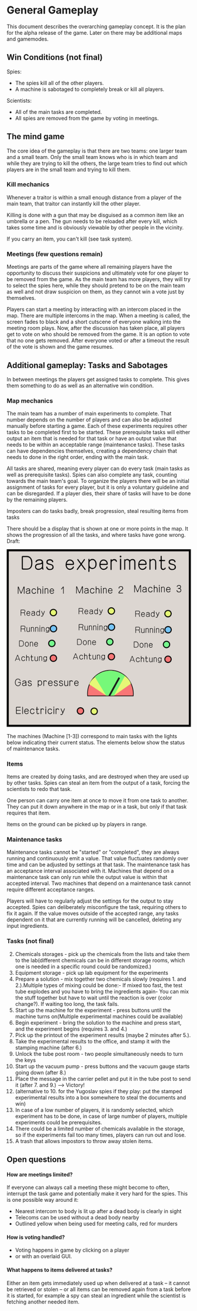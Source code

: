 # General Gameplay

This document describes the overarching gameplay concept. It is the plan for
the alpha release of the game. Later on there may be additional maps and
gamemodes.


## Win Conditions (not final)

Spies:

* The spies kill all of the other players.
* A machine is sabotaged to completely break or kill all players.

Scientists:

* All of the main tasks are completed.
* All spies are removed from the game by voting in meetings.


## The mind game

The core idea of the gameplay is that there are two teams: one larger team and
a small team. Only the small team knows who is in which team and while they are
trying to kill the others, the large team tries to find out which players are
in the small team and trying to kill them.

### Kill mechanics

Whenever a traitor is within a small enough distance from a player of the main
team, that traitor can instantly kill the other player.

Killing is done with a gun that may be disguised as a common item like an
umbrella or a pen. The gun needs to be reloaded after every kill, which takes
some time and is obviously viewable by other people in the vicinity.

If you carry an item, you can't kill (see task system).

### Meetings (few questions remain)

Meetings are parts of the game where all remaining players have the opportunity
to discuss their suspicions and ultimately vote for one player to be removed
from the game. As the main team has more players, they will try to select the
spies here, while they should pretend to be on the main team as well and not
draw suspicion on them, as they cannot win a vote just by themselves.

Players can start a meeting by interacting with an intercom placed in the map.
There are multiple intercoms in the map. When a meeting is called, the screen
fades to black and a short cutscene of everyone walking into the meeting room
plays. Now, after the discussion has taken place, all players get to vote on
who should be removed from the game. It is an option to vote that no one gets
removed. After everyone voted or after a timeout the result of the vote is
shown and the game resumes.


## Additional gameplay: Tasks and Sabotages

In between meetings the players get assigned tasks to complete. This gives them
something to do as well as an alternative win condition.

### Map mechanics

The main team has a number of main experiments to complete. That number depends
on the number of players and can also be adjusted manually before starting a
game. Each of these experiments requires other tasks to be completed first to
be started. These prerequisite tasks will either output an item that is needed
for that task or have an output value that needs to be within an acceptable
range (maintenance tasks). These tasks can have dependencies themselves,
creating a dependency chain that needs to done in the right order, ending with
the main task.

All tasks are shared, meaning every player can do every task (main tasks as
well as prerequisite tasks). Spies can also complete any task, counting towards
the main team's goal. To organize the players there will be an initial
assignment of tasks for every player, but it is only a voluntary guideline and
can be disregarded. If a player dies, their share of tasks will have to be done
by the remaining players.

Imposters can do tasks badly, break progression, steal resulting items from
tasks

There should be a display that is shown at one or more points in the map. It
shows the progression of all the tasks, and where tasks have gone wrong. Draft:

![display-draft.png](images/display-draft.png)

The machines (Machine [1-3]) correspond to main tasks with the lights below
indicating their current status. The elements below show the status of
maintenance tasks.

### Items

Items are created by doing tasks, and are destroyed when they are used up by
other tasks. Spies can steal an item from the output of a task, forcing the
scientists to redo that task.

One person can carry one item at once to move it from one task to another. They
can put it down anywhere in the map or in a task, but only if that task
requires that item.

Items on the ground can be picked up by players in range.

### Maintenance tasks

Maintenance tasks cannot be "started" or "completed", they are always running
and continuously emit a value. That value fluctuates randomly over time and can
be adjusted by settings at that task. The maintenance task has an acceptance
interval associated with it. Machines that depend on a maintenance task can
only run while the output value is within that accepted interval. Two machines
that depend on a maintenance task cannot require different acceptance ranges.

Players will have to regularly adjust the settings for the output to stay
accepted. Spies can deliberately misconfigure the task, requiring others to fix
it again. If the value moves outside of the accepted range, any tasks dependent
on it that are currently running will be cancelled, deleting any input
ingredients.

### Tasks (not final)

 2. Chemicals storages - pick up the chemicals from the lists and take them to
    the lab(different chemicals can be in different storage rooms, which one is
    needed in a specific round could be randomized.)
 2. Equipment storage - pick up lab equipment for the experiments
 3. Prepare a solution - mix together two chemicals slowly (requires 1. and
    2.).Multiple types of mixing could be done:- If mixed too fast, the test
    tube explodes and you have to bring the ingredients again- You can mix the
    stuff together but have to wait until the reaction is over (color change?).
    If waiting too long, the task fails.
 4. Start up the machine for the experiment - press buttons until the machine
    turns on(Multiple experimental machines could be available)
 5. Begin experiment - bring the solution to the machine and press start, and
    the experiment begins (requires 3. and 4.)
 6. Pick up the printout of the experiment results (maybe 2 minutes after 5.).
 7. Take the experimental results to the office, and stamp it with the stamping
    machine (after 6.)
 8. Unlock the tube post room - two people simultaneously needs to turn the
    keys
 9. Start up the vacuum pump - press buttons and the vacuum gauge starts going
    down (after 8.)
10. Place the message in the carrier pellet and put it in the tube post to send
    it (after 7. and 9.) --> Victory!
11. (alternative to 10. for the Yugoslav spies if they play: put the stamped
    experimental results into a box somewhere to steal the documents and win)
12. In case of a low number of players, it is randomly selected, which
    experiment has to be done, in case of large number of players, multiple
    experiments could be prerequisites.
13. There could be a limited number of chemicals available in the storage, so
    if the experiments fail too many times, players can run out and lose.
14. A trash that allows impostors to throw away stolen items.


## Open questions

#### How are meetings limited?

If everyone can always call a meeting these might become to often, interrupt
the task game and potentially make it very hard for the spies. This is one
possible way around it:

* Nearest intercom to body is lit up after a dead body is clearly in sight
* Telecoms can be used without a dead body nearby
* Outlined yellow when being used for meeting calls, red for murders

#### How is voting handled?

* Voting happens in game by clicking on a player
* or with an overlaid GUI.

#### What happens to items delivered at tasks?

Either an item gets immediately used up when delivered at a task – it cannot be
retrieved or stolen – or all items can be removed again from a task before it
is started, for example a spy can steal an ingredient while the scientist is
fetching another needed item.
